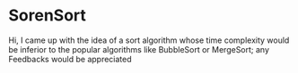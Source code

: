 # SorenSort
Hi, I came up with the idea of a sort algorithm whose time complexity would be inferior to the popular algorithms like BubbleSort or MergeSort; any Feedbacks would be appreciated
